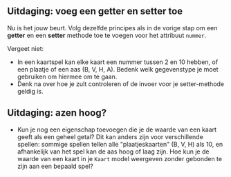 ## Uitdaging: voeg een getter en setter toe

Nu is het jouw beurt. Volg dezelfde principes als in de vorige stap om een **getter** en een **setter** methode toe te voegen voor het attribuut `nummer`.

Vergeet niet:

- In een kaartspel kan elke kaart een nummer tussen 2 en 10 hebben, of een plaatje of een aas (B, V, H, A). Bedenk welk gegevenstype je moet gebruiken om hiermee om te gaan.
- Denk na over hoe je zult controleren of de invoer voor je setter-methode geldig is.

## Uitdaging: azen hoog?

- Kun je nog een eigenschap toevoegen die je de waarde van een kaart geeft als een geheel getal? Dit kan anders zijn voor verschillende spellen: sommige spellen tellen alle "plaatjeskaarten" (B, V, H) als 10, en afhankelijk van het spel kan de aas hoog of laag zijn. Hoe kun je de waarde van een kaart in je `Kaart` model weergeven zonder gebonden te zijn aan een bepaald spel?
